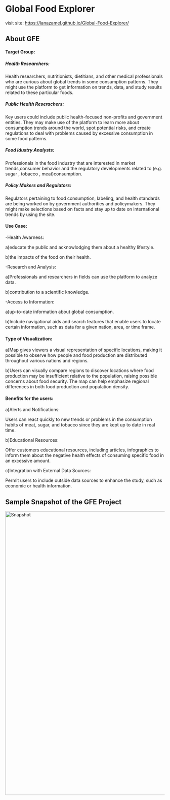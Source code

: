 # Global Food Explorer
visit site: https://lanazamel.github.io/Global-Food-Explorer/
## About GFE
#### Target Group:

##### Health Researchers:

Health researchers, nutritionists, dietitians, and other medical professionals who are curious about global trends in some consumption patterns. They might use the platform to get information on trends, data, and study results related to these particular foods.

##### Public Health Reserachers:

Key users could include public health-focused non-profits and government entities. They may make use of the platform to learn more about consumption trends around the world, spot potential risks, and create regulations to deal with problems caused by excessive consumption in some food patterns.

##### Food Idustry Analysts:

Professionals in the food industry that are interested in market trends,consumer behavior and the regulatory developments related to (e.g. sugar , tobacco , meat)consumption.

##### Policy Makers and Regulators:

Regulators pertaining to food consumption, labeling, and health standards are being worked on by government authorities and policymakers. They might make selections based on facts and stay up to date on international trends by using the site.




#### Use Case:

-Health Awarness:

a)educate the public and acknowlodging them about a healthy lifestyle.

b)the impacts of the food on their health.

-Research and Analysis:

a)Professionals and researchers in fields can use the platform to analyze data.

b)contribution to a scientific knowledge.

-Access to Information:

a)up-to-date information about global consumption.

b)Include navigational aids and search features that enable users to locate certain information, such as data for a given nation, area, or time frame.

#### Type of Visualization:

a)Map gives viewers a visual representation of specific locations, making it possible to observe how people and food production are distributed throughout various nations and regions.

b)Users can visually compare regions to discover locations where food production may be insufficient relative to the population, raising possible concerns about food security. The map can help emphasize regional differences in both food production and population density.

#### Benefits for the users:

a)Alerts and Notifications:

Users can react quickly to new trends or problems in the consumption habits of meat, sugar, and tobacco since they are kept up to date in real time.



b)Educational Resources:

Offer customers educational resources, including articles, infographics to inform them about the negative health effects of consuming specific food in an excessive amount.

c)Integration with External Data Sources:

Permit users to include outside data sources to enhance the study, such as economic or health information.




















## Sample Snapshot of the GFE Project

<img width="893" alt="Snapshot" src="https://github.com/LanaZamel/Global-Food-Explorer/assets/115485590/d8e72786-d2e5-4fac-a74e-53fa37fe7dc8">
